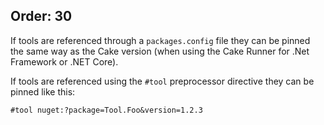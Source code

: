 Order: 30
---

If tools are referenced through a `packages.config` file they can be pinned the same way as the Cake version (when using the Cake Runner for .Net Framework or .NET Core).

If tools are referenced using the `#tool` preprocessor directive they can be pinned like this:

```
#tool nuget:?package=Tool.Foo&version=1.2.3
```
